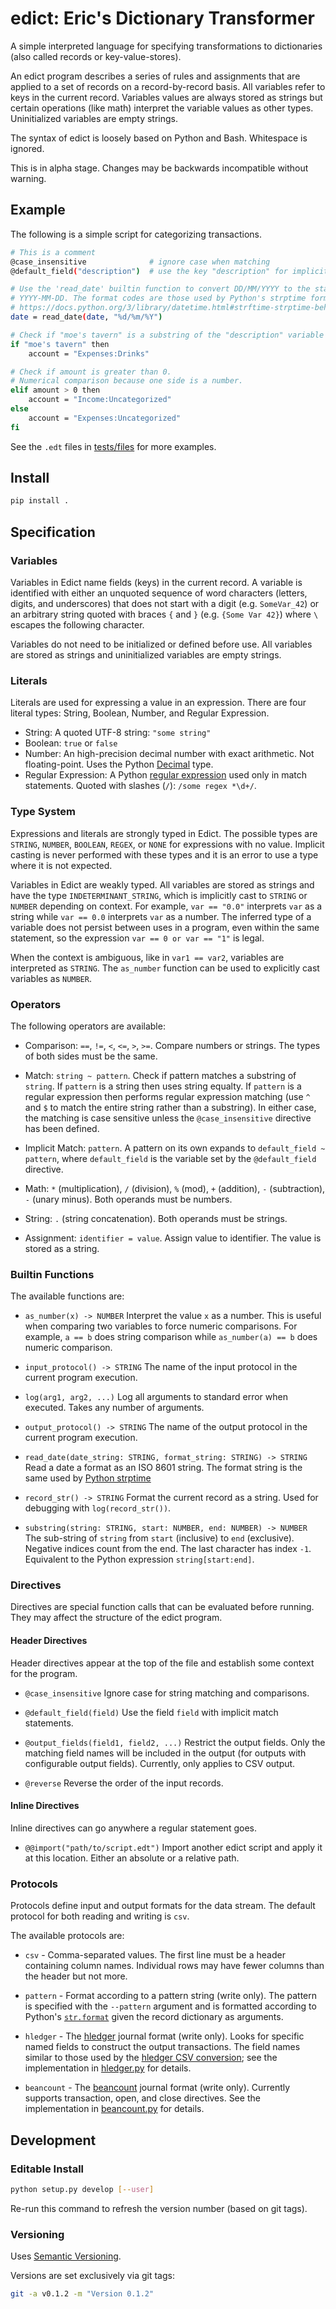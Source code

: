# edict: Eric's Dictionary Transformer
A simple interpreted language for specifying transformations to dictionaries
(also called records or key-value-stores).

An edict program describes a series of rules and assignments that are applied to
a set of records on a record-by-record basis.
All variables refer to keys in the current record.
Variables values are always stored as strings but certain operations
(like math) interpret the variable values as other types.
Uninitialized variables are empty strings.

The syntax of edict is loosely based on Python and Bash. Whitespace is ignored.

This is in alpha stage. Changes may be backwards incompatible without warning.

## Example
The following is a simple script for categorizing transactions.
```sh
# This is a comment
@case_insensitive              # ignore case when matching
@default_field("description")  # use the key "description" for implicit matches

# Use the 'read_date' builtin function to convert DD/MM/YYYY to the standard
# YYYY-MM-DD. The format codes are those used by Python's strptime format
# https://docs.python.org/3/library/datetime.html#strftime-strptime-behavior
date = read_date(date, "%d/%m/%Y")

# Check if "moe's tavern" is a substring of the "description" variable
if "moe's tavern" then
    account = "Expenses:Drinks"

# Check if amount is greater than 0.
# Numerical comparison because one side is a number.
elif amount > 0 then
    account = "Income:Uncategorized"
else
    account = "Expenses:Uncategorized"
fi
```

See the `.edt` files in [tests/files](tests/files) for more examples.

## Install
```sh
pip install .
```

## Specification

### Variables
Variables in Edict name fields (keys) in the current record.
A variable is identified with either an unquoted sequence of word characters
(letters, digits, and underscores) that does not start with a digit
(e.g. `SomeVar_42`) or an arbitrary string quoted with braces `{` and `}` (e.g.
`{Some Var 42}`) where `\` escapes the following character.

Variables do not need to be initialized or defined before use.
All variables are stored as strings and uninitialized variables are empty
strings.

### Literals
Literals are used for expressing a value in an expression.
There are four literal types: String, Boolean, Number, and Regular Expression.

* String: A quoted UTF-8 string: `"some string"`
* Boolean: `true` or `false`
* Number: An high-precision decimal number with exact arithmetic.
          Not floating-point. Uses the Python [Decimal][decimal] type.
* Regular Expression: A Python [regular expression][regex]
          used only in match statements. Quoted with slashes (`/`):
          `/some regex *\d+/`.

[decimal]: https://docs.python.org/3/library/decimal.html
[regex]: https://docs.python.org/3/library/re.html#regular-expression-syntax

### Type System
Expressions and literals are strongly typed in Edict.
The possible types are `STRING`, `NUMBER`, `BOOLEAN`, `REGEX`, or `NONE` for
expressions with no value.
Implicit casting is never performed with these types and it is an error to use
a type where it is not expected.

Variables in Edict are weakly typed. All variables are stored as strings and
have the type `INDETERMINANT_STRING`, which is implicitly cast to `STRING` or
`NUMBER` depending on context. For example, `var == "0.0"` interprets `var`
as a string while `var == 0.0` interprets `var` as a number.
The inferred type of a variable does not persist between uses in a program, even
within the same statement, so the expression `var == 0 or var == "1"` is legal.

When the context is ambiguous, like in `var1 == var2`, variables are interpreted
as `STRING`. The `as_number` function can be used to explicitly cast variables
as `NUMBER`.

### Operators
The following operators are available:

* Comparison: `==`, `!=`, `<`, `<=`, `>`, `>=`. Compare numbers or strings.
    The types of both sides must be the same.

* Match: `string ~ pattern`. Check if pattern matches a substring of `string`.
    If `pattern` is a string then uses string equalty.
    If `pattern` is a regular expression then performs regular expression
    matching (use `^` and `$` to match the entire string rather than
    a substring).
    In either case, the matching is case sensitive unless the
    `@case_insensitive` directive has been defined.

* Implicit Match: `pattern`. A pattern on its own expands to
    `default_field ~ pattern`, where `default_field` is the variable
    set by the `@default_field` directive.

* Math: `*` (multiplication), `/` (division), `%` (mod), `+` (addition),
    `-` (subtraction), `-` (unary minus). Both operands must be numbers.

* String: `.` (string concatenation). Both operands must be strings.

* Assignment: `identifier = value`. Assign value to identifier. The value is
  stored as a string.


### Builtin Functions
The available functions are:

* `as_number(x) -> NUMBER`
   Interpret the value `x` as a number.
   This is useful when comparing two variables to force numeric comparisons.
   For example, `a == b` does string comparison while `as_number(a) == b`
   does numeric comparison.

* `input_protocol() -> STRING`
   The name of the input protocol in the current program execution.

* `log(arg1, arg2, ...)`
   Log all arguments to standard error when executed.
   Takes any number of arguments.

* `output_protocol() -> STRING`
   The name of the output protocol in the current program execution.

* `read_date(date_string: STRING, format_string: STRING) -> STRING`
   Read a date a format as an ISO 8601 string.
   The format string is the same used by [Python strptime][spt]

* `record_str() -> STRING`
   Format the current record as a string.
   Used for debugging with `log(record_str())`.

* `substring(string: STRING, start: NUMBER, end: NUMBER) -> NUMBER`
   The sub-string of `string` from `start` (inclusive) to `end` (exclusive).
   Negative indices count from the end. The last character has index `-1`.
   Equivalent to the Python expression `string[start:end]`.

[spt]: https://docs.python.org/3/library/datetime.html#strftime-strptime-behavior

### Directives
Directives are special function calls that can be evaluated before running.
They may affect the structure of the edict program.

#### Header Directives
Header directives appear at the top of the file and establish some context for
the program.

* `@case_insensitive`
  Ignore case for string matching and comparisons.

* `@default_field(field)`
   Use the field `field` with implicit match statements.

* `@output_fields(field1, field2, ...)`
   Restrict the output fields. Only the matching field names will be included
   in the output (for outputs with configurable output fields).
   Currently, only applies to CSV output.

* `@reverse`
   Reverse the order of the input records.

#### Inline Directives
Inline directives can go anywhere a regular statement goes.

* `@@import("path/to/script.edt")`
   Import another edict script and apply it at this location.
   Either an absolute or a relative path.

### Protocols
Protocols define input and output formats for the data stream.
The default protocol for both reading and writing is `csv`.

The available protocols are:

* `csv` - Comma-separated values.
    The first line must be a header containing column names.
    Individual rows may have fewer columns than the header but not more.

* `pattern` - Format according to a pattern string (write only).
    The pattern is specified with the `--pattern` argument and is formatted
    according to Python's
    [`str.format`](https://docs.python.org/3/library/stdtypes.html#str.format)
    given the record dictionary as arguments.

* `hledger` - The [hledger](https://hledger.org/) journal format (write only).
    Looks for specific named fields to construct the output transactions.
    The field names similar to those used by the
    [hledger CSV conversion](https://hledger.org/hledger.html#csv-format);
    see the implementation in
    [hledger.py](edict/protocols/hledger.py) for details.

* `beancount` - The [beancount](http://furius.ca/beancount/) journal format
    (write only).
    Currently supports transaction, open, and close directives.
    See the implementation in [beancount.py](edict/protocols/hledger.py)
    for details.

## Development
### Editable Install
```sh
python setup.py develop [--user]
```
Re-run this command to refresh the version number (based on git tags).

### Versioning
Uses [Semantic Versioning](https://semver.org/).

Versions are set exclusively via git tags:
```sh
git -a v0.1.2 -m "Version 0.1.2"
```
